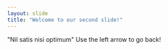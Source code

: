 ```yaml
---
layout: slide
title: "Welcome to our second slide!"
---
```

"Nil satis nisi optimum"
Use the left arrow to go back!
